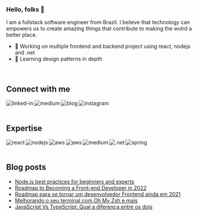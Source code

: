 ### Hello, folks 👋
I am a fullstack software engineer from Brazil. I believe that technology can<br>empowers us to create amazing things that contribute to making the wolrd a better place.

- 🔭 Working on multiple frontend and backend project using react, nodejs and .net
- 🌱 Learning design patterns in depth
<br>

## Connect with me

[<img align="left" alt="linked-in" src="https://img.shields.io/badge/linkedin-%230077B5.svg?&style=for-the-badge&logo=linkedin&logoColor=white" />](https://www.linkedin.com/in/leandro-oliveira-01656a24/)
[<img align="left" alt="medium" src="https://img.shields.io/badge/medium-%2312100E.svg?&style=for-the-badge&logo=medium&logoColor=white" />](https://leandro-oliveira.medium.com/)
[<img align="left" alt="blog" src="https://img.shields.io/badge/blog-%231877F2?logo=blog&logoColor=white&style=for-the-badge" />](https://www.thexcodes.com)
[<img align="left" alt="instagram" src = "https://img.shields.io/badge/instagram-%23E4405F.svg?&style=for-the-badge&logo=instagram&logoColor=white">](https://www.instagram.com/thexcodes/)

<br>
<br>

## Expertise
<img align="left" alt="react" src="https://img.shields.io/badge/react%20-%2320232a.svg?&style=for-the-badge&logo=react&logoColor=%2361DAFB" />
<img align="left" alt="nodejs" src="https://img.shields.io/badge/node.js%20-%2343853D.svg?&style=for-the-badge&logo=node.js&logoColor=white" />
<img align="left" alt="aws" src="https://img.shields.io/badge/Amazon%20AWS-%23232F3E?logo=amazon-aws&logoColor=white&style=for-the-badge" />
<img align="left" alt="aws" src="https://img.shields.io/badge/Microsoft%20AZURE-0085CF?logo=microsoft-azure&logoColor=white&style=for-the-badge" />
<img align="left" alt="medium" src="https://img.shields.io/badge/postgres-%23316192.svg?&style=for-the-badge&logo=postgresql&logoColor=white" />
<img align="left" alt=".net" src="https://img.shields.io/badge/.netcore-512BD4?logo=dotnet&logoColor=white&style=for-the-badge" />
<img align="left" alt="spring" src="https://img.shields.io/badge/sqlserver-B71C1C.svg?&style=for-the-badge&logo=mssqlserver&logoColor=white" />

<br>
<br>


## Blog posts
<!-- BLOG-POST-LIST:START -->
- [Node.js best practices for beginners and experts](https://javascript.plainenglish.io/node-js-best-practices-for-beginners-and-experts-7fb64c832ce2?source=rss-222e6e2c83b8------2)
- [Roadmap to Becoming a Front-end Developer in 2022](https://javascript.plainenglish.io/roadmap-to-becoming-a-front-end-developer-in-2022-bee59be7dfdc?source=rss-222e6e2c83b8------2)
- [Roadmap para se tornar um desenvolvedor Frontend ainda em 2021](https://leandro-oliveira.medium.com/roadmap-para-se-tornar-um-desenvolvedor-frontend-ainda-em-2021-b7f38ad60740?source=rss-222e6e2c83b8------2)
- [Melhorando o seu terminal com Oh My Zsh e mais](https://leandro-oliveira.medium.com/melhorando-o-seu-terminal-com-oh-my-zsh-e-mais-4435a4ce6f19?source=rss-222e6e2c83b8------2)
- [JavaScript Vs TypeScript: Qual a diferença entre os dois](https://leandro-oliveira.medium.com/javascript-vs-typescript-qual-a-diferen%C3%A7a-entre-os-dois-ed8c1cf83032?source=rss-222e6e2c83b8------2)
<!-- BLOG-POST-LIST:END -->

<!--
Here are some ideas to get you started:

- 🔭 I’m currently working on ...
- 🌱 I’m currently learning ...
- 👯 I’m looking to collaborate on ...
- 🤔 I’m looking for help with ...
- 💬 Ask me about ...
- 📫 How to reach me: ...
- 😄 Pronouns: ...
- ⚡ Fun fact: ...
-->
